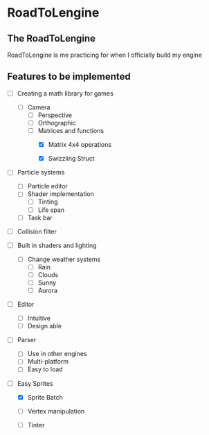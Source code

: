 # RoadToLengine
## The RoadToLengine
  RoadToLengine is me practicing for when I officially build my engine

## Features to be implemented
- [ ] Creating a math library for games 
    - [ ] Camera
        - [ ] Perspective
        - [ ] Orthographic
      - [ ] Matrices and functions
        - [x] Matrix 4x4 operations
        - [x] Swizzling Struct
        
        
 - [ ] Particle systems
    - [ ] Particle editor
    - [ ] Shader implementation
      - [ ] Tinting
      - [ ] Life span
    - [ ] Task bar
    
 - [ ] Collision filter
 
 - [ ] Built in shaders and lighting 
    - [ ] Change weather systems
      - [ ] Rain
      - [ ] Clouds
      - [ ] Sunny
      - [ ] Aurora
      
 - [ ] Editor 
    - [ ] Intuitive
    - [ ] Design able
    
 - [ ] Parser 
    - [ ] Use in other engines
    - [ ] Multi-platform
    - [ ] Easy to load
    
 - [ ] Easy Sprites
    - [x] Sprite Batch
    - [ ] Vertex manipulation
    - [ ] Tinter

